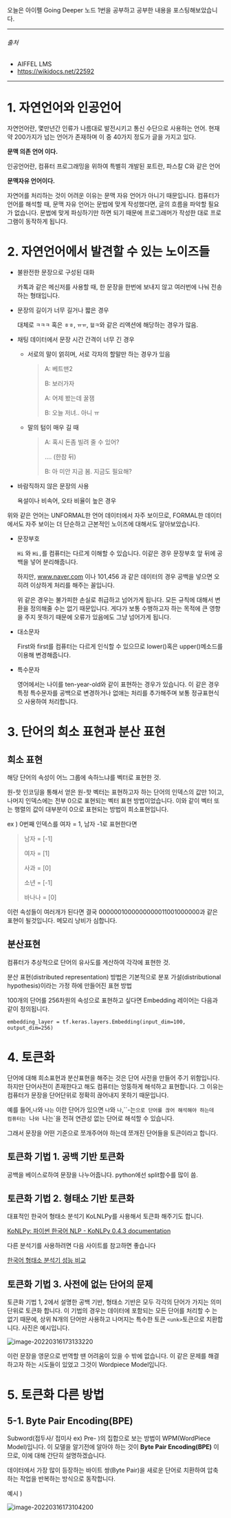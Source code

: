 오늘은 아이펠 Going Deeper 노드 1번을 공부하고 공부한 내용을 포스팅해보았습니다.

------

###### 출처 

- AIFFEL LMS
- https://wikidocs.net/22592

---



# 1. 자연언어와 인공언어

자연언어란, 몇만년간 인류가 나름대로 발전시키고 통신 수단으로 사용하는 언어. 현재 약 200가지가 넘는 언어가 존재하며 이 중 40가지 정도가 글을 가지고 있다.

**문맥 의존 언어 이다.**



인공언어란, 컴퓨터 프로그래밍을 위하여 특별히 개발된 포트란, 파스칼 C와 같은 언어

**문맥자유 언어이다.**



자연어를 처리하는 것이 어려운 이유는 문맥 자유 언어가 아니기 때문입니다. 컴퓨터가 언어를 해석할 때, 문맥 자유 언어는 문법에 맞게 작성했다면, 글의 흐름을 파악할 필요가 없습니다. 문법에 맞게 파싱하기만 하면 되기 때문에 프로그래머가 작성한 대로 프로그램이 동작하게 됩니다.



# 2. 자연언어에서 발견할 수 있는 노이즈들



- 불완전한 문장으로 구성된 대화

  카톡과 같은 메신저를 사용할 때, 한 문장을 한번에 보내지 않고 여러번에 나눠 전송하는 형태입니다.

- 문장의 길이가 너무 길거나 짧은 경우

  대체로 `ㅋㅋㅋ` 혹은 `ㅎㅎ`, `ㅠㅠ`, `헐ㅋ`와 같은 리액션에 해당하는 경우가 많음.

- 채팅 데이터에서 문장 시간 간격이 너무 긴 경우

  - 서로의 말이 얽히며, 서로 각자의 할말만 하는 경우가 있음

    >  A: 베트맨2
    >
    > B: 보러가자
    >
    > A: 어제 봤는데 꿀잼
    >
    > B: 오늘 저녀.. 아니 ㅠ

  - 말의 텀이 매우 길 때

    > A: 혹시 돈좀 빌려 줄 수 있어?
    >
    > .... (한참 뒤)
    >
    > B: 아 미안 지금 봄. 지금도 필요해?

- 바람직하지 않은 문장의 사용

  욕설이나 비속어, 오타 비율이 높은 경우



위와 같은 언어는 UNFORMAL한 언어 데이터에서 자주 보이므로, FORMAL한 데이터에서도 자주 보이는 더 단순하고 근본적인 노이즈에 대해서도 알아보았습니다.



- 문장부호

  `Hi` 와 `Hi,`를 컴퓨터는 다르게 이해할 수 있습니다. 이같은 경우 문장부호 앞 뒤에 공백을 넣어 분리해줍니다.

  하지만, www.naver.com 이나 101,456 과 같은 데이터의 경우 공백을 넣으면 오히려 이상하게 처리를 해주는 꼴입니다. 

  위 같은 경우는 불가피한 손실로 취급하고 넘어가게 됩니다. 모든 규칙에 대해서 변환을 정의해줄 수는 없기 때문입니다. 게다가 보통 수행하고자 하는 목적에 큰 영향을 주지 못하기 때문에 오류가 있음에도 그냥 넘어가게 됩니다.

- 대소문자

  First와 first를 컴퓨터는 다르게 인식할 수 있으므로 lower()혹은 upper()메소드를 이용해 변경해줍니다.

- 특수문자

  영어에서는 나이를 ten-year-old와 같이 표현하는 경우가 있습니다. 이 같은 경우 특정 특수문자를 공백으로 변경하거나 없애는 처리를 추가해주며 보통 정규표현식으 사용하여 처리합니다.



# 3. 단어의 희소 표현과 분산 표현



## 희소 표현

해당 단어의 속성이 어느 그룹에 속하느냐를 벡터로 표현한 것.

 원-핫 인코딩을 통해서 얻은 원-핫 벡터는 표현하고자 하는 단어의 인덱스의 값만 1이고, 나머지 인덱스에는 전부 0으로 표현되는 벡터 표현 방법이었습니다. 이와 같이 벡터 또는 행렬의 값이 대부분이 0으로 표현되는 방법이 희소표현입니다.

ex ) 0번째 인덱스를 여자 = 1, 남자 -1로 표현한다면

> 남자 = [-1]
>
> 여자 = [1]
>
> 사과 = [0]
>
> 소년 = [-1]
>
> 바나나 = [0]

이런 속성들이 여러개가 된다면 결국 0000001000000000011001000000과 같은 표현이 될것입니다. 메모리 낭비가 심합니다.



## 분산표현

컴퓨터가 추상적으로 단어의 유사도를 계산하여 각각에 표현한 것.

분산 표현(distributed representation) 방법은 기본적으로 분포 가설(distributional hypothesis)이라는 가정 하에 만들어진 표현 방법

100개의 단어를 256차원의 속성으로 표현하고 싶다면 Embedding 레이어는 다음과 같이 정의됩니다.

`embedding_layer = tf.keras.layers.Embedding(input_dim=100, output_dim=256)`



# 4. 토큰화

단어에 대해 희소표현과 분산표현을 해주는 것은 단어 사전을 만들어 주기 위함입니다. 하지만 단어사전이 존재한다고 해도 컴퓨터는 엉뚱하게 해석하고 표현합니다. 그 이유는 컴퓨터가 문장을 단어단위로 정확히 끊어내지 못하기 때문입니다.

예를 들어,`나`와 `나는` 이란 단어가 있으면 `나`와 `나`,``-는`으로 단어를 끊어 해석해야 하는데  컴퓨터는 `나`와 `나는`을 전혀 연관성 없는 단어로 해석할 수 있습니다.

그래서 문장을 어떤 기준으로 쪼개주어야 하는데 쪼개진 단어들을 토큰이라고 합니다.

## 토큰화 기법 1. 공백 기반 토큰화

공백을 베이스로하여 문장을 나누어줍니다.  python에선 split함수를 많이 씀.



## 토큰화 기법 2. 형태소 기반 토큰화

대표적인 한국어 형태소 분석기 KoLNLPy를 사용해서 토큰화 해주기도 합니다. 

[KoNLPy: 파이썬 한국어 NLP - KoNLPy 0.4.3 documentation](https://konlpy-ko.readthedocs.io/ko/v0.4.3/)

다른 분석기를 사용하려면 다음 사이트를 참고하면 좋습니다

[한국어 형태소 분석기 성능 비교](https://iostream.tistory.com/144)



## 토큰화 기법 3. 사전에 없는 단어의 문제

토큰화 기법 1, 2에서 설명한 공백 기반, 형태소 기반은 모두 각각의 단어가 가지는 의미 단위로 토큰화 합니다. 이 기법의 경우는 데이터에  포함되는 모든 단어를 처리할 수 는 없기 때문에, 상위 N개의 단어만 사용하고 나머지는 특수한 토큰 `<unk>`토큰으로 치환합니다. 사진은 예시입니다.

![image-20220316173133220](../assets/img/posts/image-20220316173133220.png)

이런 문장을 영문으로 번역할 땐 어려움이 있을 수 밖에 없습니다. 이 같은 문제를 해결하고자 하는 시도들이 있었고 그것이 Wordpiece Model입니다.



# 5. 토큰화 다른 방법



## 5-1. Byte Pair Encoding(BPE)

Subword(접두사/ 접미사 ex) Pre- )의 집합으로 보는 방법이 WPM(WordPiece Model)입니다. 이 모델을 알기전에 알아야 하는 것이  **Byte Pair Encoding(BPE)** 이므로, 이에 대해 간단히 설명하겠습니다.



데이터에서 가장 많이 등장하는 바이트 쌍(Byte Pair)을 새로운 단어로 치환하여 압축하는 작업을 반복하는 방식으로 동작합니다.

예시 ) 

![image-20220316173104200](../assets/img/posts/image-20220316173104200.png)















